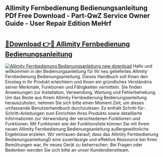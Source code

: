 ## Allimity Fernbedienung Bedienungsanleitung PDf Free Download - Part-QwZ Service Owner Guide - User Repair Edition MeHrf

# <h2><a href="http://df14pwg.blite.top/?on=Allimity+Fernbedienung+Bedienungsanleitung">🔗Download 👉🔴 Allimity Fernbedienung Bedienungsanleitung</a></h2>

[![Allimity Fernbedienung Bedienungsanleitung new download](https://i.imgur.com/lujVjoI.png)](http://df14pwg.blite.top/?on=Allimity+Fernbedienung+Bedienungsanleitung)
Hallo und willkommen in der Bedienungsanleitung für Ihr neu geliefertes Allimity Fernbedienung Bedienungsanleitung. Dieses Handbuch soll Ihnen den Einstieg in Ihr Produkt erleichtern und Ihnen ein gründliches Verständnis seiner Merkmale, Funktionen und Fähigkeiten vermitteln. Sie finden Anweisungen zur Installation, Verwendung, Wartung und Fehlerbehebung. Um das Beste aus Ihrem Allimity Fernbedienung Bedienungsanleitung herauszuholen, nehmen Sie sich bitte einen Moment Zeit, um dieses umfassende Benutzerhandbuch durchzulesen. Es enthält Schritt-für-Schritt-Anleitungen zum Einrichten Ihres Produkts sowie detaillierte Informationen zur Verwendung der verschiedenen Funktionen und Funktionen. Mit Funktionen wie der Funktionsliste können Sie mit Ihrem neuen Allimity Fernbedienung Bedienungsanleitung außergewöhnliche Ergebnisse erzielen. Wir vertrauen darauf, dass das Allimity Fernbedienung BedienungsanleitungD eine zuverlässige und effektive Ressource bei Ihren Bemühungen war, Ihr neues Gerät zu beherrschen. Bei Fragen oder Bedenken wenden Sie sich bitte an unser Kundendienstteam.
